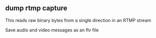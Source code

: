 ## dump rtmp capture

This reads raw binary bytes from a single direction in an RTMP stream

Save audio and video messages as an flv file
